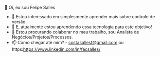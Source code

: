 👋 Oi, eu sou Felipe Salles
- 👀 Estou interessado em simplesmente aprender mais sobre controle de versão.
- 🌱 E, atualmente estou aprendendo essa tecnologia para este objetivo!
- 💞️ Estou procurando colaborar no meu trabalho, sou Analista de Negócios/Projetos/Processos.
- 📫 Como chegar até mim? - costasallesf@gmail.com ou https:https://www.linkedin.com/in/fecsalles/
